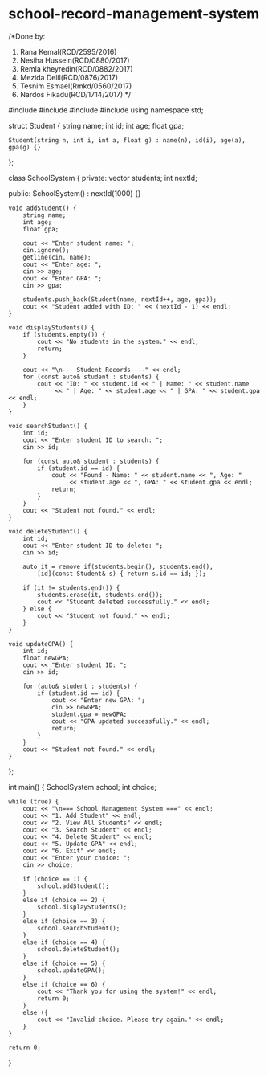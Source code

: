 # school-record-management-system
 
/*Done by:
1. Rana Kemal(RCD/2595/2016)
2. Nesiha Hussein(RCD/0880/2017) 
3. Remla kheyredin(RCD/0882/2017)
4. Mezida Delil(RCD/0876/2017)
5. Tesnim Esmael(Rmkd/0560/2017)
6. Nardos Fikadu(RCD/1714/2017)
*/


#include <iostream>
#include <vector>
#include <string>
#include <algorithm>
using namespace std;

struct Student {
    string name;
    int id;
    int age;
    float gpa;

    Student(string n, int i, int a, float g) : name(n), id(i), age(a), gpa(g) {}
};

class SchoolSystem {
private:
    vector<Student> students;
    int nextId;

public:
    SchoolSystem() : nextId(1000) {}

    void addStudent() {
        string name;
        int age;
        float gpa;

        cout << "Enter student name: ";
        cin.ignore();
        getline(cin, name);
        cout << "Enter age: ";
        cin >> age;
        cout << "Enter GPA: ";
        cin >> gpa;

        students.push_back(Student(name, nextId++, age, gpa));
        cout << "Student added with ID: " << (nextId - 1) << endl;
    }

    void displayStudents() {
        if (students.empty()) {
            cout << "No students in the system." << endl;
            return;
        }

        cout << "\n--- Student Records ---" << endl;
        for (const auto& student : students) {
            cout << "ID: " << student.id << " | Name: " << student.name 
                 << " | Age: " << student.age << " | GPA: " << student.gpa << endl;
        }
    }

    void searchStudent() {
        int id;
        cout << "Enter student ID to search: ";
        cin >> id;

        for (const auto& student : students) {
            if (student.id == id) {
                cout << "Found - Name: " << student.name << ", Age: " 
                     << student.age << ", GPA: " << student.gpa << endl;
                return;
            }
        }
        cout << "Student not found." << endl;
    }

    void deleteStudent() {
        int id;
        cout << "Enter student ID to delete: ";
        cin >> id;

        auto it = remove_if(students.begin(), students.end(),
            [id](const Student& s) { return s.id == id; });

        if (it != students.end()) {
            students.erase(it, students.end());
            cout << "Student deleted successfully." << endl;
        } else {
            cout << "Student not found." << endl;
        }
    }

    void updateGPA() {
        int id;
        float newGPA;
        cout << "Enter student ID: ";
        cin >> id;

        for (auto& student : students) {
            if (student.id == id) {
                cout << "Enter new GPA: ";
                cin >> newGPA;
                student.gpa = newGPA;
                cout << "GPA updated successfully." << endl;
                return;
            }
        }
        cout << "Student not found." << endl;
    }
};

int main() {
    SchoolSystem school;
    int choice;

    while (true) {
        cout << "\n=== School Management System ===" << endl;
        cout << "1. Add Student" << endl;
        cout << "2. View All Students" << endl;
        cout << "3. Search Student" << endl;
        cout << "4. Delete Student" << endl;
        cout << "5. Update GPA" << endl;
        cout << "6. Exit" << endl;
        cout << "Enter your choice: ";
        cin >> choice;

        if (choice == 1) {
            school.addStudent();
        }
        else if (choice == 2) {
            school.displayStudents();
        }
        else if (choice == 3) {
            school.searchStudent();
        }
        else if (choice == 4) {
            school.deleteStudent();
        }
        else if (choice == 5) {
            school.updateGPA();
        }
        else if (choice == 6) {
            cout << "Thank you for using the system!" << endl;
            return 0;
        }
        else ({
            cout << "Invalid choice. Please try again." << endl;
        }
    }

    return 0;
}